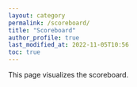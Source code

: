 ```yaml
---
layout: category
permalink: /scoreboard/
title: "Scoreboard"
author_profile: true
last_modified_at: 2022-11-05T10:56
toc: true
---
```


This page visualizes the scoreboard.





